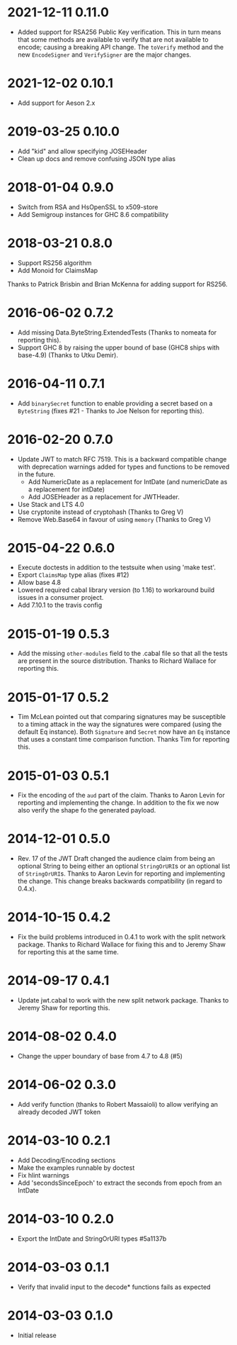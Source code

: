 # 2021-12-11 0.11.0

* Added support for RSA256 Public Key verification. This in turn means that some 
methods are available to verify that are not available to encode; causing a 
breaking API change. The `toVerify` method and the new `EncodeSigner` and `VerifySigner` 
are the major changes.

# 2021-12-02 0.10.1

* Add support for Aeson 2.x

# 2019-03-25 0.10.0

* Add "kid" and allow specifying JOSEHeader
* Clean up docs and remove confusing JSON type alias

# 2018-01-04 0.9.0

* Switch from RSA and HsOpenSSL to x509-store
* Add Semigroup instances for GHC 8.6 compatibility

# 2018-03-21 0.8.0

* Support RS256 algorithm
* Add Monoid for ClaimsMap

Thanks to Patrick Brisbin and Brian McKenna for adding support for RS256.

# 2016-06-02 0.7.2

* Add missing Data.ByteString.ExtendedTests (Thanks to nomeata for reporting
  this).
* Support GHC 8 by raising the upper bound of base (GHC8 ships with base-4.9)
  (Thanks to Utku Demir).

# 2016-04-11 0.7.1

* Add `binarySecret` function to enable providing a secret based on a `ByteString`
  (fixes #21 - Thanks to Joe Nelson for reporting this).

# 2016-02-20 0.7.0

* Update JWT to match RFC 7519. This is a backward compatible change with
deprecation warnings added for types and functions to be removed in the
future.
	* Add NumericDate as a replacement for IntDate (and numericDate as a 
	  replacement for intDate)
	* Add JOSEHeader as a replacement for JWTHeader.
* Use Stack and LTS 4.0
* Use cryptonite instead of cryptohash (Thanks to Greg V)
* Remove Web.Base64 in favour of using `memory` (Thanks to Greg V)

# 2015-04-22 0.6.0

* Execute doctests in addition to the testsuite when using 'make test'.
* Export `ClaimsMap` type alias (fixes #12)
* Allow base 4.8
* Lowered required cabal library version (to 1.16) to workaround build
  issues in a consumer project.
* Add 7.10.1 to the travis config

# 2015-01-19 0.5.3

* Add the missing `other-modules` field to the .cabal file so that 
  all the tests are present in the source distribution. Thanks to 
  Richard Wallace for reporting this.

# 2015-01-17 0.5.2

* Tim McLean pointed out that comparing signatures may be susceptible to
  a timing attack in the way the signatures were compared (using the default
  Eq instance). Both `Signature` and `Secret` now have an `Eq` instance that
  uses a constant time comparison function. Thanks Tim for reporting this.

# 2015-01-03 0.5.1

* Fix the encoding of the `aud` part of the claim.
  Thanks to Aaron Levin for reporting and implementing the change.
  In addition to the fix we now also verify the shape fo the generated
  payload.

# 2014-12-01 0.5.0

* Rev. 17 of the JWT Draft changed the audience claim from being an
  optional String to being either an optional `StringOrURI`s or an optional list of
  `StringOrURI`s. Thanks to Aaron Levin for reporting and implementing the
  change. This change breaks backwards compatibility (in regard to 0.4.x).

# 2014-10-15 0.4.2

* Fix the build problems introduced in 0.4.1 to work with the 
  split network package. Thanks to Richard Wallace for
  fixing this and to Jeremy Shaw for reporting this at the same time.

# 2014-09-17 0.4.1

* Update jwt.cabal to work with the new split network package.
  Thanks to Jeremy Shaw for reporting this.

# 2014-08-02 0.4.0

* Change the upper boundary of base from 4.7 to 4.8 (#5)

# 2014-06-02 0.3.0

* Add verify function (thanks to Robert Massaioli) to allow verifying an
  already decoded JWT token

# 2014-03-10 0.2.1

* Add Decoding/Encoding sections
* Make the examples runnable by doctest
* Fix hlint warnings
* Add 'secondsSinceEpoch' to extract the seconds from epoch from an IntDate

# 2014-03-10 0.2.0

* Export the IntDate and StringOrURI types #5a1137b

# 2014-03-03  0.1.1

* Verify that invalid input to the decode\* functions fails as expected

# 2014-03-03  0.1.0

* Initial release
